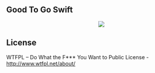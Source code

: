 Good To Go Swift
-----

<p align="center">
<img src="https://github.com/ricardopsantos/GoodToGo_Swift/blob/master/G2GLogo.png">
</p>



## License

WTFPL – Do What the F*** You Want to Public License - http://www.wtfpl.net/about/
